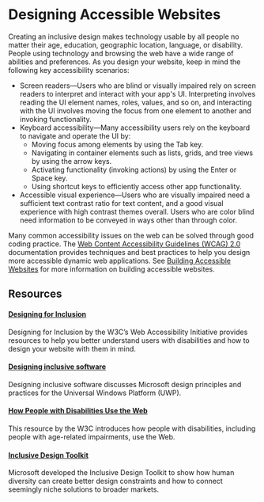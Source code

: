 # Designing Accessible Websites 

Creating an inclusive design makes technology usable by all people no matter their age, education, geographic location, language, or disability. People using technology and browsing the web have a wide range of abilities and preferences. As you design your website, keep in mind the following key accessibility scenarios:

* Screen readers—Users who are blind or visually impaired rely on screen readers to interpret and interact with your app's UI. Interpreting involves reading the UI element names, roles, values, and so on, and interacting with the UI involves moving the focus from one element to another and invoking functionality. 
* Keyboard accessibility—Many accessibility users rely on the keyboard to navigate and operate the UI by:
  * Moving focus among elements by using the Tab key.
  * Navigating in container elements such as lists, grids, and tree views by using the arrow keys.
  * Activating functionality (invoking actions) by using the Enter or Space key.
  * Using shortcut keys to efficiently access other app functionality.
* Accessible visual experience—Users who are visually impaired need a sufficient text contrast ratio for text content, and a good visual experience with high contrast themes overall. Users who are color blind need information to be conveyed in ways other than through color.

Many common accessibility issues on the web can be solved through good coding practice.  The [Web Content Accessibility Guidelines (WCAG) 2.0](https://www.w3.org/TR/WCAG20/) documentation provides techniques and best practices to help you design more accessible dynamic web applications. See [Building Accessible Websites](../build) for more information on building accessible websites.

## Resources

#### [Designing for Inclusion](http://www.w3.org/WAI/users/Overview.html)
Designing for Inclusion by the W3C’s Web Accessibility Initiative provides resources to help you better understand users with disabilities and how to design your website with them in mind. 

#### [Designing inclusive software](https://msdn.microsoft.com/en-us/windows/uwp/accessibility/designing-inclusive-software) 
Designing inclusive software discusses Microsoft design principles and practices for the Universal Windows Platform (UWP).

#### [How People with Disabilities Use the Web](https://www.w3.org/WAI/intro/people-use-web/Overview.html)
This resource by the W3C introduces how people with disabilities, including people with age-related impairments, use the Web.

#### [Inclusive Design Toolkit](https://www.microsoft.com/en-us/design/practice#howwemake-section)
Microsoft developed the Inclusive Design Toolkit to show how human diversity can create better design constraints and how to connect seemingly niche solutions to broader markets. 


